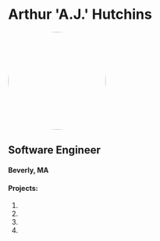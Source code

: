 # Arthur 'A.J.' Hutchins

<a href="url"><img src="/blob/master/AJ_Headshot.jpg" height="auto" width="200" style="border-radius:50%"></a>

## Software Engineer
#### Beverly, MA


#### Projects:
1. 
2. 
3. 
4. 
